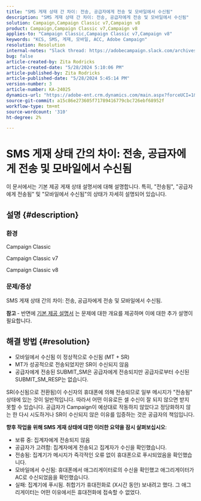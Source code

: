 ```yaml
---
title: "SMS 게재 상태 간 차이: 전송, 공급자에게 전송 및 모바일에서 수신됨"
description: "SMS 게재 상태 간 차이: 전송, 공급자에게 전송 및 모바일에서 수신됨"
solution: Campaign,Campaign Classic v7,Campaign v8
product: Campaign,Campaign Classic v7,Campaign v8
applies-to: "Campaign Classic,Campaign Classic v7,Campaign v8"
keywords: "KCS, SMS, 게재, 모바일, ACC, Adobe Campaign"
resolution: Resolution
internal-notes: "Slack thread: https://adobecampaign.slack.com/archives/C05C0R93W07/p1711386392282549      Internal Wiki from R&D: https://wiki.corp.adobe.com/pages/viewpage.action?spaceKey=neolane&title=SMS+connector+protocol+and+settings"
bug: false
article-created-by: Zita Rodricks
article-created-date: "5/28/2024 5:10:06 PM"
article-published-by: Zita Rodricks
article-published-date: "5/28/2024 5:45:14 PM"
version-number: 3
article-number: KA-24025
dynamics-url: "https://adobe-ent.crm.dynamics.com/main.aspx?forceUCI=1&pagetype=entityrecord&etn=knowledgearticle&id=fb6d7b1b-151d-ef11-840a-000d3a372703"
source-git-commit: a15c86e273605f71789416779cbc726ebf68952f
workflow-type: tm+mt
source-wordcount: '310'
ht-degree: 2%

---
```


# SMS 게재 상태 간의 차이: 전송, 공급자에게 전송 및 모바일에서 수신됨


이 문서에서는 기본 제공 게재 상태 설명서에 대해 설명합니다. 특히, &quot;전송됨&quot;, &quot;공급자에게 전송됨&quot; 및 &quot;모바일에서 수신됨&quot;의 상태가 자세히 설명되어 있습니다.





## 설명 {#description}


### 환경

Campaign Classic

Campaign Classic v7

Campaign Classic v8

### 문제/증상

SMS 게재 상태 간의 차이: 전송, 공급자에게 전송 및 모바일에서 수신됨.

<b>참고 </b>- 반면에 [기본 제공 설명서](https://experienceleague.adobe.com/en/docs/campaign-classic/using/sending-messages/monitoring-deliveries/delivery-statuses) 는 문제에 대한 개요를 제공하며 이에 대한 추가 설명이 필요합니다.


## 해결 방법 {#resolution}


- 모바일에서 수신됨 이 정상적으로 수신됨 (MT + SR)
- MT가 성공적으로 전송되었지만 SR이 수신되지 않음
- 공급자에게 전송된 SUBMIT_SM은 공급자에게 전송되지만 공급자로부터 수신된 SUBMIT_SM_RESP는 없습니다.


SR(수신됨으로 전환됨)이 수신자의 휴대폰에 의해 전송되므로 일부 메시지가 &quot;전송됨&quot; 상태에 있는 것이 일반적입니다. 따라서 어떤 이유로든 셀 수신이 잘 되지 않으면 받지 못할 수 있습니다. 공급자가 Campaign이 예상대로 작동하지 않았다고 정당화하지 않는 한 다시 시도하거나 SR이 수신되지 않은 이유를 입증하는 것은 공급자의 책임입니다.



<b>향후 작업을 위해 SMS 게재 상태에 대한 이러한 요약을 잠시 살펴보십시오</b>:

- 보류 중: 집계자에게 전송되지 않음
- 공급자가 고려함: 집계자에게 전송되고 집계자가 수신을 확인했습니다.
- 전송됨: 집계기가 메시지가 즉각적인 오류 없이 휴대폰으로 푸시되었음을 확인했습니다.
- 모바일에서 수신됨: 휴대폰에서 애그리게이터로의 수신을 확인했고 애그리게이터가 AC로 수신되었음을 확인했습니다.
- 실패: 집계기에 푸시됨. 취합기가 휴대전화로 (X시간 동안) 보내려고 했다. 그 애그리게이터는 어떤 이유에서든 휴대전화에 접속할 수 없었다.

